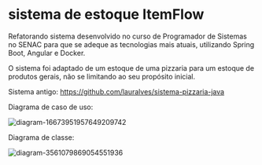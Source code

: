 # sistema de estoque ItemFlow
Refatorando sistema desenvolvido no curso de Programador de Sistemas no SENAC para que se adeque as tecnologias mais atuais, utilizando Spring Boot, Angular e Docker.

O sistema foi adaptado de um estoque de uma pizzaria para um estoque de produtos gerais, não se limitando ao seu propósito inicial.

Sistema antigo: https://github.com/lauralves/sistema-pizzaria-java

Diagrama de caso de uso:

![diagram-16673951957649209742](https://github.com/lauralves/sistema-itemflow-spring-boot-angular/assets/105663730/6f0d4a63-18f8-4b29-aede-70e97ec0437d)


Diagrama de classe:

![diagram-3561079869054551936](https://github.com/lauralves/sistema-itemflow-spring-boot-angular/assets/105663730/16254694-e0d5-4b3a-be0c-428e8e7a8551)




